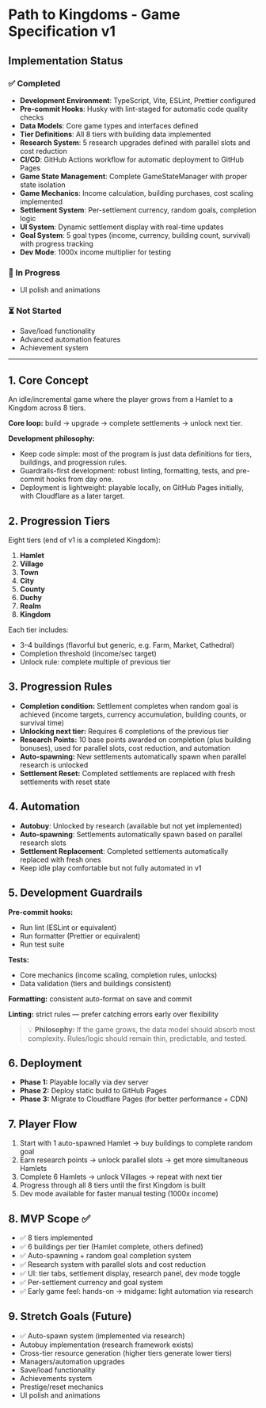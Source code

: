 # Path to Kingdoms - Game Specification v1

## Implementation Status

### ✅ Completed

- **Development Environment**: TypeScript, Vite, ESLint, Prettier configured
- **Pre-commit Hooks**: Husky with lint-staged for automatic code quality checks
- **Data Models**: Core game types and interfaces defined
- **Tier Definitions**: All 8 tiers with building data implemented
- **Research System**: 5 research upgrades defined with parallel slots and cost reduction
- **CI/CD**: GitHub Actions workflow for automatic deployment to GitHub Pages
- **Game State Management**: Complete GameStateManager with proper state isolation
- **Game Mechanics**: Income calculation, building purchases, cost scaling implemented
- **Settlement System**: Per-settlement currency, random goals, completion logic
- **UI System**: Dynamic settlement display with real-time updates
- **Goal System**: 5 goal types (income, currency, building count, survival) with progress tracking
- **Dev Mode**: 1000x income multiplier for testing

### 🚧 In Progress

- UI polish and animations

### ⏳ Not Started

- Save/load functionality
- Advanced automation features
- Achievement system

---

## 1. Core Concept

An idle/incremental game where the player grows from a Hamlet to a Kingdom across 8 tiers.

**Core loop:** build → upgrade → complete settlements → unlock next tier.

**Development philosophy:**

- Keep code simple: most of the program is just data definitions for tiers, buildings, and progression rules.
- Guardrails-first development: robust linting, formatting, tests, and pre-commit hooks from day one.
- Deployment is lightweight: playable locally, on GitHub Pages initially, with Cloudflare as a later target.

## 2. Progression Tiers

Eight tiers (end of v1 is a completed Kingdom):

1. **Hamlet**
2. **Village**
3. **Town**
4. **City**
5. **County**
6. **Duchy**
7. **Realm**
8. **Kingdom**

Each tier includes:

- 3–4 buildings (flavorful but generic, e.g. Farm, Market, Cathedral)
- Completion threshold (income/sec target)
- Unlock rule: complete multiple of previous tier

## 3. Progression Rules

- **Completion condition:** Settlement completes when random goal is achieved (income targets, currency accumulation, building counts, or survival time)
- **Unlocking next tier:** Requires 6 completions of the previous tier
- **Research Points:** 10 base points awarded on completion (plus building bonuses), used for parallel slots, cost reduction, and automation
- **Auto-spawning:** New settlements automatically spawn when parallel research is unlocked
- **Settlement Reset:** Completed settlements are replaced with fresh settlements with reset state

## 4. Automation

- **Autobuy**: Unlocked by research (available but not yet implemented)
- **Auto-spawning**: Settlements automatically spawn based on parallel research slots
- **Settlement Replacement**: Completed settlements automatically replaced with fresh ones
- Keep idle play comfortable but not fully automated in v1

## 5. Development Guardrails

**Pre-commit hooks:**

- Run lint (ESLint or equivalent)
- Run formatter (Prettier or equivalent)
- Run test suite

**Tests:**

- Core mechanics (income scaling, completion rules, unlocks)
- Data validation (tiers and buildings consistent)

**Formatting:** consistent auto-format on save and commit

**Linting:** strict rules — prefer catching errors early over flexibility

> 💡 **Philosophy:** If the game grows, the data model should absorb most complexity. Rules/logic should remain thin, predictable, and tested.

## 6. Deployment

- **Phase 1:** Playable locally via dev server
- **Phase 2:** Deploy static build to GitHub Pages
- **Phase 3:** Migrate to Cloudflare Pages (for better performance + CDN)

## 7. Player Flow

1. Start with 1 auto-spawned Hamlet → buy buildings to complete random goal
2. Earn research points → unlock parallel slots → get more simultaneous Hamlets
3. Complete 6 Hamlets → unlock Villages → repeat with next tier
4. Progress through all 8 tiers until the first Kingdom is built
5. Dev mode available for faster manual testing (1000x income)

## 8. MVP Scope ✅

- ✅ 8 tiers implemented
- ✅ 6 buildings per tier (Hamlet complete, others defined)
- ✅ Auto-spawning + random goal completion system
- ✅ Research system with parallel slots and cost reduction
- ✅ UI: tier tabs, settlement display, research panel, dev mode toggle
- ✅ Per-settlement currency and goal system
- ✅ Early game feel: hands-on → midgame: light automation via research

## 9. Stretch Goals (Future)

- ✅ Auto-spawn system (implemented via research)
- Autobuy implementation (research framework exists)
- Cross-tier resource generation (higher tiers generate lower tiers)
- Managers/automation upgrades
- Save/load functionality
- Achievements system
- Prestige/reset mechanics
- UI polish and animations
